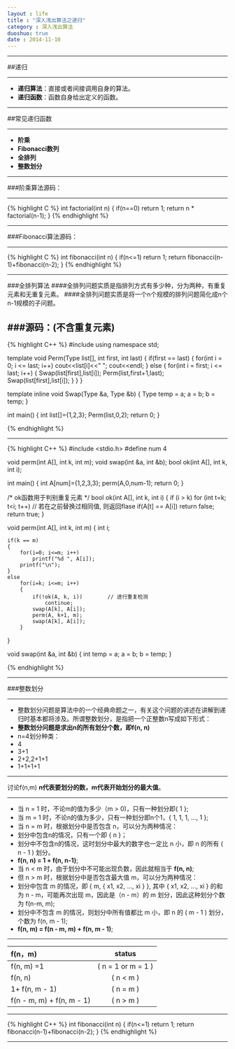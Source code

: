 ```yaml
---
layout : life
title : "深入浅出算法之递归"
category : 深入浅出算法
duoshuo: true
date : 2014-11-10
---
```

------------

##递归

------------

* **递归算法**：直接或者间接调用自身的算法。
* **递归函数**：函数自身给出定义的函数。

------------

##常见递归函数

------------

* **阶乘**
* **Fibonacci数列**
* **全排列**
* **整数划分**

-------------

###阶乘算法源码：

-----------
 {% highlight C %}
 int factorial(int n)
 {
	if(n==0) return 1;
	return n * factorial(n-1);
 }
{% endhighlight %}

------------

###Fibonacci算法源码：

-----------
 {% highlight C %}
 int fibonacci(int n)
 {
	if(n<=1) return 1;
	return fibonacci(n-1)+fibonacci(n-2);
 }
{% endhighlight %}

------------

###全排列算法
####全排列问题实质是指排列方式有多少种，分为两种，有重复元素和无重复元素。
####全排列问题实质是将一个n个规模的排列问题简化成n个n-1规模的子问题。

###源码：(不含重复元素)
-----------
 {% highlight C++ %}
#include <iostream>
using namespace std;

template<class Type>
void Perm(Type list[], int first, int last)
{
	if(first == last)
	{
		for(int i = 0; i <= last; i++)
			cout<<list[i]<<" ";
		cout<<endl;
	}
	else
	{
		for(int i = first; i <= last; i++)
		{
			Swap(list[first],list[i]);
			Perm(list,first+1,last);
			Swap(list[first],list[i]);
		}
	}
}

template<class Type>
inline void Swap(Type &a, Type &b)
{
	Type temp = a;
		 a = b;
		 b = temp;
}

int main()
{
	int list[]={1,2,3};
	Perm(list,0,2);
    return 0;
}

{% endhighlight %}

------------

 {% highlight C++ %}
#include <stdio.h>
#define num 4

void perm(int A[], int k, int m);
void swap(int &a, int &b);
bool ok(int A[], int k, int i);

int main()
{
	int A[num]={1,2,3,3};
	perm(A,0,num-1);
	return 0;
}

/* ok函数用于判别重复元素 */
bool ok(int A[], int k, int i)
{
	if (i > k)
		for (int t=k; t<i; t++)			// 若在之前替换过相同值, 则返回flase
			if(A[t] == A[i])
				return false;
	return true;
}

void perm(int A[], int k, int m)
{
	int i;

	if(k == m)
	{
		for(i=0; i<=m; i++)
			printf("%d ", A[i]);
		printf("\n");
	}
	else
		for(i=k; i<=m; i++)
		{
			if(!ok(A, k, i))		// 进行重复检测
				continue;
			swap(A[k], A[i]);
			perm(A, k+1, m);
			swap(A[k], A[i]);
		}
}

void swap(int &a, int &b)
{
	int temp = a;
		a = b;
		b = temp;
}

{% endhighlight %}

------------

###整数划分

--------------

* 整数划分问题是算法中的一个经典命题之一，有关这个问题的讲述在讲解到递归时基本都将涉及。所谓整数划分，是指把一个正整数n写成如下形式：
* **整数划分问题是求出n的所有划分个数，即f(n, n)**
* n=4划分种类：
 * 4
 * 3+1
 * 2+2,2+1+1
 * 1+1+1+1

--------------

讨论f(n,m) **n代表要划分的数，m代表开始划分的最大值**。

--------------------------


* 当 n = 1 时，不论m的值为多少（m > 0)，只有一种划分即{ 1 };
* 当 m = 1 时，不论n的值为多少，只有一种划分即n个1，{ 1, 1, 1, ..., 1 };
* 当 n = m 时，根据划分中是否包含 n，可以分为两种情况：
 * 划分中包含n的情况，只有一个即 { n }；
 * 划分中不包含n的情况，这时划分中最大的数字也一定比 n 小，即 n 的所有 ( n - 1 ) 划分。
 * **f(n, n) = 1 + f(n, n-1)**;
* 当 n < m 时，由于划分中不可能出现负数，因此就相当于 **f(n, n)**;
* 但 n > m 时，根据划分中是否包含最大值 m，可以分为两种情况：
 * 划分中包含 m 的情况，即 { m, { x1, x2, ..., xi } }, 其中 { x1, x2, ..., xi } 的和为 n - m，可能再次出现 m，因此是（n - m）的 m 划分，因此这种划分个数为 f(n-m, m);
 * 划分中不包含 m 的情况，则划分中所有值都比 m 小，即 n 的 ( m - 1 ) 划分，个数为 f(n, m - 1);
 * **f(n, m) = f(n - m, m) + f(n, m - 1)**;
 
-----------------

| f(n，m)    |    status |
| :-------- | :--: |
|f(n, m) =1 |( n = 1 or m = 1 )|
|f(n, n) |( n < m )|
|1+ f(n, m - 1)| ( n = m )|
|f(n - m, m) + f(n, m - 1)| ( n > m )|

------------

 {% highlight C++ %}
 int fibonacci(int n)
 {
	if(n<=1) return 1;
	return fibonacci(n-1)+fibonacci(n-2);
 }
{% endhighlight %}

------------


